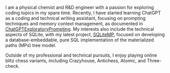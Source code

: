 I am a physical chemist and R&D engineer with a passion for exploring coding topics in my spare time. Recently, I have started learning ChatGPT as a coding and technical writing assistant, focusing on prompting techniques and memory context management, as documented in [ChatGPTExploratoryPrompting][]. My interests also include the technical aspects of SQLite, with my latest project, [SQLiteMP][], focused on developing a database-embeddable, pure SQL implementation of the materialized paths (MPs) tree model.

Outside of my professional and technical pursuits, I enjoy playing online blitz chess variants, including Crazyhouse, Antichess, Atomic, and Three-check.

<!-- References -->

[PChemGuy GitHub Pages]: https://pchemguy.github.io
[ChatGPTExploratoryPrompting]: https://github.com/pchemguy/ChatGPTExploratoryPrompting/
[SQLiteMP]: https://github.com/pchemguy/SQLiteMP/blob/main/README.md